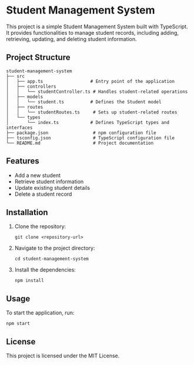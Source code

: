 # Student Management System

This project is a simple Student Management System built with TypeScript. It provides functionalities to manage student records, including adding, retrieving, updating, and deleting student information.

## Project Structure

```111113333
student-management-system
├── src
│   ├── app.ts                  # Entry point of the application
│   ├── controllers
│   │   └── studentController.ts # Handles student-related operations
│   ├── models
│   │   └── student.ts          # Defines the Student model
│   ├── routes
│   │   └── studentRoutes.ts     # Sets up student-related routes
│   └── types
│       └── index.ts            # Defines TypeScript types and interfaces
├── package.json                 # npm configuration file
├── tsconfig.json                # TypeScript configuration file
└── README.md                    # Project documentation
```

## Features

- Add a new student
- Retrieve student information
- Update existing student details
- Delete a student record

## Installation

1. Clone the repository:
   ```
   git clone <repository-url>
   ```
2. Navigate to the project directory:
   ```
   cd student-management-system
   ```
3. Install the dependencies:
   ```
   npm install
   ```

## Usage

To start the application, run:
```
npm start
```

## License

This project is licensed under the MIT License.